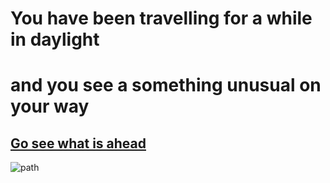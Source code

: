 # You have been travelling for a while in daylight
# and you see a something unusual on your way
## [Go see what is ahead](dragon.md)
![path](https://images-na.ssl-images-amazon.com/images/I/51x7xBezIPL._AC_.jpg)